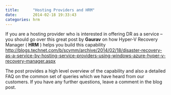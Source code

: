 ```yaml
---
title:      "Hosting Providers and HRM"
date:       2014-02-18 19:33:43
categories: hrm
---
```

If you are a hosting provider who is interested in offering DR as a service – you should go over this great post by **Gaurav** on how Hyper-V Recovery Manager ( **HRM** ) helps you build this capability <http://blogs.technet.com/b/scvmm/archive/2014/02/18/disaster-recovery-as-a-service-by-hosting-service-providers-using-windows-azure-hyper-v-recovery-manager.aspx>

The post provides a high level overview of the capability and also a detailed FAQ on the common set of queries which we have heard from our customers. If you have any further questions, leave a comment in the blog post.
